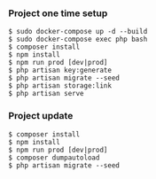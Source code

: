 ### Project one time setup
```
$ sudo docker-compose up -d --build
$ sudo docker-compose exec php bash
$ composer install
$ npm install
$ npm run prod [dev|prod]
$ php artisan key:generate
$ php artisan migrate --seed
$ php artisan storage:link
$ php artisan serve
```

### Project update
```
$ composer install
$ npm install
$ npm run prod [dev|prod]
$ composer dumpautoload
$ php artisan migrate --seed
```
